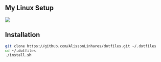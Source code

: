 ## My Linux Setup
[![](https://i.ytimg.com/vi/z0AmiA2_Kcc/hqdefault.jpg)](https://youtu.be/z0AmiA2_Kcc)

## Installation
```bash
git clone https://github.com/AlissonLinhares/dotfiles.git ~/.dotfiles
cd ~/.dotfiles
./install.sh
```
##

